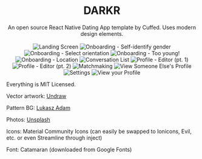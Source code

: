 <h1 align="center">DARKR</h1>

<p align="center">
An open source React Native Dating App template by Cuffed. Uses modern design elements.
<br><br>
  <img src="renders/dec-11/Landing.png" alt="Landing Screen">
  <img src="renders/dec-11/OnboardingGender.png" alt="Onboarding - Self-identify gender">
  <img src="renders/dec-11/OnboardingGenderPref.png" alt="Onboarding - Select orientation">
  <img src="renders/dec-11/OnboardingTooYoung.png" alt="Onboarding - Too young!">
  <img src="renders/dec-11/OnboardingLocation.png" alt="Onboarding - Location">
  <img src="renders/chat.jpg" alt="Conversation List">
  <img src="renders/editprofile1.jpg" alt="Profile - Editor (pt. 1)">
  <img src="renders/editprofile2.jpg" alt="Profile - Editor (pt. 2)">
  <img src="renders/Matchmaking.jpg" alt="Matchmaking">
  <img src="renders/matchinfo.jpg" alt="View Someone Else's Profile">
  <img src="renders/settings.jpg" alt="Settings">
  <img src="renders/viewprofile.jpg" alt="View your Profile">
</p>

Everything is MIT Licensed.

Vector artwork: [Undraw](https://undraw.co)

Pattern BG: [Lukasz Adam](https://lukaszadam.com/illustrations/)

Photos: [Unsplash](https://unsplash.com)

Icons: Material Community Icons (can easily be swapped to Ionicons, Evil, etc. or even Streamline through inject)

Font: Catamaran (downloaded from Google Fonts)